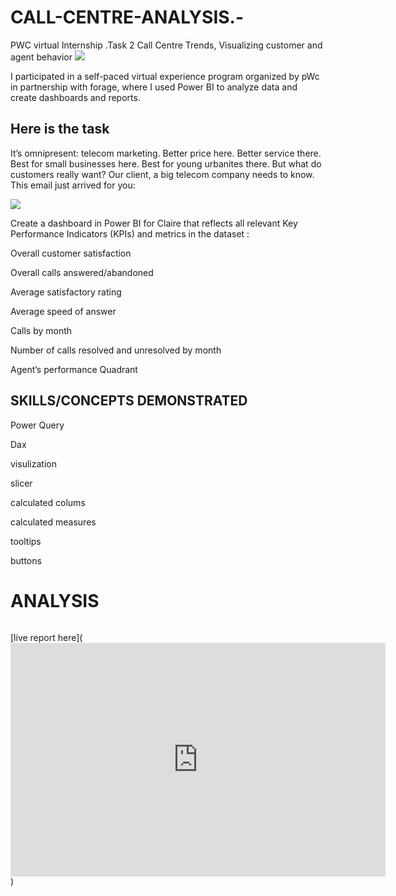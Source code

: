 # CALL-CENTRE-ANALYSIS.-

 PWC virtual Internship .Task 2 Call Centre Trends, Visualizing customer and agent behavior
 ![](https://github.com/bellaTHEanalyst/call-centre-Analysis.-/blob/main/pwc%20icon.png)
 
 I participated in a self-paced virtual experience program organized by pWc in partnership with forage, where I used Power BI to analyze data and create dashboards and reports.
 

## Here is the  task
It’s omnipresent: telecom marketing. Better price here. Better service there. Best for small businesses here. Best for young urbanites there. But what do customers really want? Our client, a big telecom company needs to know. This email just arrived for you:

![](https://github.com/bellaTHEanalyst/call-centre-Analysis.-/blob/main/pwc%20task%202%20mail.jpg)


Create a dashboard in Power BI for Claire that reflects all relevant Key Performance Indicators (KPIs) and metrics in the dataset :

 Overall customer satisfaction

 Overall calls answered/abandoned

 Average satisfactory rating

 Average speed of answer

 Calls by month

 Number of calls resolved and unresolved by month


 Agent’s performance Quadrant


## SKILLS/CONCEPTS DEMONSTRATED

Power Query

Dax

visulization

slicer

calculated colums

calculated measures

tooltips

buttons


# ANALYSIS 

 

![]( )


[live report here]( <iframe title="pwc task forage" width="600" height="373.5" src="https://app.powerbi.com/view?r=eyJrIjoiOGM5MGNmMDMtOTEzMS00MGFmLWEyYzMtMmIxOTIwNTFjZTdiIiwidCI6ImI5NGE1YmE0LTUwZTQtNGQ5YS04OWU1LTRlMDAzMzY2MDUwZiIsImMiOjF9&embedImagePlaceholder=true" frameborder="0" allowFullScreen="true"></iframe>)
